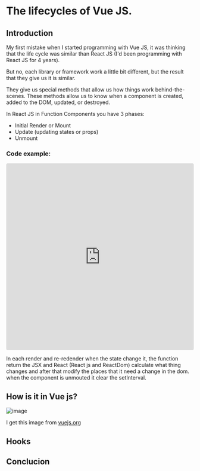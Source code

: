 # The lifecycles of Vue JS.

## Introduction
My first mistake when I started programming with Vue JS, it was thinking that the life cycle was similar than React JS (I'd been programming with React JS for 4 years).

But no, each library or framework work a little bit different, but the result that they give us it is similar.

They give us special methods that allow us how things work behind-the-scenes. These methods allow us to know when a component is created, added to the DOM, updated, or destroyed.

In React JS in Function Components you have 3 phases:
- Initial Render or Mount
- Update (updating states or props)
- Unmount

### Code example: 

<iframe src="https://codesandbox.io/embed/optimistic-solomon-rr8ckk?fontsize=14&hidenavigation=1&theme=dark"
     style="width:100%; height:500px; border:0; border-radius: 4px; overflow:hidden;"
     title="optimistic-solomon-rr8ckk"
     allow="accelerometer; ambient-light-sensor; camera; encrypted-media; geolocation; gyroscope; hid; microphone; midi; payment; usb; vr; xr-spatial-tracking"
     sandbox="allow-forms allow-modals allow-popups allow-presentation allow-same-origin allow-scripts">
</iframe>

In each render and re-redender when the state change it, the function return the JSX and React (React js and ReactDom) calculate what thing changes and after that modify the places that it need a change in the dom. when the component is unmouted it clear the setInterval.

## How is it in Vue js?
![image](https://user-images.githubusercontent.com/38573357/198037458-8f5a26fe-ce1f-4822-a760-97c0e52958ed.png)

I get this image from [vuejs.org](https://vuejs.org/guide/essentials/lifecycle.html#lifecycle-diagram)

## Hooks

## Conclucion
